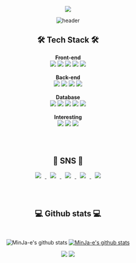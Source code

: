 <!-- 새로 도입할 것 https://80000coding.oopy.io/865f4b2a-5198-49e8-a173-0f893a4fed45 -->

<div align="center">

<a href="https://hits.seeyoufarm.com"><img src="https://hits.seeyoufarm.com/api/count/incr/badge.svg?url=https%3A%2F%2Fgithub.com%2FMinJa-e&count_bg=%23494949&title_bg=%23868686&icon=&icon_color=%23FF0000&title=hits&edge_flat=false"/></a>
  
<!-- 참고 https://hits.seeyoufarm.com/ -->
  
<!--참고-->
![header](https://capsule-render.vercel.app/api?type=waving&color=gradient&height=300&section=header&text=MinJa-e&fontSize=70)

<h2>🛠 Tech Stack 🛠</h2>
  
  <!-- 아이콘 참고 https://simpleicons.org/ 에서 찾아서 로고명 집어넣으면 됨-->

  <b>Front-end </b><br>
  <img src="https://img.shields.io/badge/HTML5-E34F26?style=flat-square&logo=HTML5&logoColor=white"/>
  <img src="https://img.shields.io/badge/CSS3-F68212?style=flat-square&logo=CSS3&logoColor=white"/>
  <img src="https://img.shields.io/badge/JavaScript-BD8B13?style=flat-square&logo=JavaScript&logoColor=white"/>
  <img src="https://img.shields.io/badge/jQuery-0769AD?style=flat-square&logo=jQuery&logoColor=white"/>
  <img src="https://img.shields.io/badge/Bootstrap-7952B3?style=flat-square&logo=Bootstrap&logoColor=white"/>
  <br><br>
  <b>Back-end </b><br>
  <img src="https://img.shields.io/badge/Java-007396?style=flat-square&logo=Java&logoColor=white"/>
  <img src="https://img.shields.io/badge/Spring-6DB33F?style=flat-square&logo=Spring&logoColor=white"/>
  <img src="https://img.shields.io/badge/Spring Boot-6DB33F?style=flat-square&logo=SpringBoot&logoColor=white"/>
  <img src="https://img.shields.io/badge/Thymeleaf-005F0F?style=flat-square&logo=Thymeleaf&logoColor=white"/>
  <br><br>
  <b>Database </b><br>
  <img src="https://img.shields.io/badge/MySQL-4479A1?style=flat-square&logo=MySQL&logoColor=white"/>
  <img src="https://img.shields.io/badge/MariaDB-003545?style=flat-square&logo=MariaDB&logoColor=white"/>
  <img src="https://img.shields.io/badge/Oracle-F80000?style=flat-square&logo=Oracle&logoColor=white"/>
  <img src="https://img.shields.io/badge/JPA-59666C?style=flat-square&logo=&logoColor=white"/>
  <img src="https://img.shields.io/badge/MyBatis-59666C?style=flat-square&logo=&logoColor=white"/>
  <br><br>
  <b>Interesting </b><br>
  <img src="https://img.shields.io/badge/Python-3776AB?style=flat-square&logo=Python&logoColor=white"/>
  <img src="https://img.shields.io/badge/Selenium-43B02A?style=flat-square&logo=Selenium&logoColor=white"/>
  <img src="https://img.shields.io/badge/Vue.js-4FC08D?style=flat-square&logo=Vue.js&logoColor=white"/>
  
  <!-- 스택 다이어트용

  <br>
  <img src="https://img.shields.io/badge/Eclipse-2C2255?style=flat-square&logo=Eclipse IDE&logoColor=white"/>
  <img src="https://img.shields.io/badge/IntelliJ-000000?style=flat-square&logo=IntelliJ IDEA&logoColor=white"/>
  <img src="https://img.shields.io/badge/VSC-007ACC?style=flat-square&logo=Visual Studio Code&logoColor=white"/>

  <br>
  <img src="https://img.shields.io/badge/Windows-0078D6?style=flat-square&logo=Windows&logoColor=white"/>
  <img src="https://img.shields.io/badge/Linux-FCC624?style=flat-square&logo=Linux&logoColor=white"/>
  <img src="https://img.shields.io/badge/Ubuntu-E95420?style=flat-square&logo=Ubuntu&logoColor=white"/>

  <br>
  <img src="https://img.shields.io/badge/Git-F05032?style=flat-square&logo=Git&logoColor=white"/>
  <img src="https://img.shields.io/badge/GitHub-181717?style=flat-square&logo=GitBook&logoColor=white"/>
  <img src="https://img.shields.io/badge/Notion-000000?style=flat-square&logo=Notion&logoColor=white"/>

  <br>
  <img src="https://img.shields.io/badge/npm-CB3837?style=flat-square&logo=npm&logoColor=white"/>
  <img src="https://img.shields.io/badge/Talend-FF6D70?style=flat-square&logo=Talend&logoColor=white"/>
  <img src="https://img.shields.io/badge/Yarn-2C8EBB?style=flat-square&logo=Yarn&logoColor=white"/>

-->
  
<!-- 복사용
  <img src="https://img.shields.io/badge/이름-배경색?style=flat-square&logo=아이콘&logoColor=white"/>
-->
  
<!-- 로고 메모용
Adobe After Effects #9999FF
Adobe Illustrator #FF9A00
Adobe Lightroom #31A8FF
Adobe Photoshop #31A8FF
Adobe Premiere Pro #9999FF
Amazon AWS #232F3E
Apache #D22128
Apache Tomcat #F8DC75
Bootstrap-7952B3
CKEditor 4 #0287D0
CodePen #000000
CodeSandbox #000000
Disqus #2E9FFF
Eclipse IDE-2C2255
Hibernate-59666C
Git #F05032
GitBook #3884FF
GitHub #181717
Google AdSense #4285F4
Google Analytics #E37400
Google Fonts #4285F4
Gradle #02303A
IntelliJ IDEA-000000
JSON #000000
jQuery-0769AD
Kakao #FFCD00
KakaoTalk #FFCD00
Linux-FCC624
MariaDB #003545
MariaDB Foundation #1F305F
Microsoft Excel #217346
Microsoft PowerPoint #B7472A
Naver #03C75A
Notion #000000
npm-CB3837
Oracle-F80000
Red Hat-EE0000
Python-3776AB
Selenium-43B02A
Spring-6DB33F
Stack Overflow #F58025
Thymeleaf-005F0F
Talend-FF6D70
Ubuntu-E95420
Visual Studio Code-007ACC
Vue.js-4FC08D
Windows-0078D6
Yarn-2C8EBB
YouTube #FF0000

아이콘 없는 거 대체
Vue ->

-->
  
  <!--어도비

  <br>
  <img src="https://img.shields.io/badge/Adobe After Effects-9999FF?style=flat-square&logo=Adobe After Effects&logoColor=white"/>
  <img src="https://img.shields.io/badge/Adobe Illustrator-FF9A00?style=flat-square&logo=Adobe Illustrator&logoColor=white"/>
  <img src="https://img.shields.io/badge/Adobe Lightroom-31A8FF?style=flat-square&logo=Adobe Lightroom&logoColor=white"/>
  <img src="https://img.shields.io/badge/Adobe Photoshop-31A8FF?style=flat-square&logo=Adobe Photoshop&logoColor=white"/>
  <img src="https://img.shields.io/badge/Adobe Premiere Pro-9999FF?style=flat-square&logo=Adobe Premiere Pro&logoColor=white"/>

-->
  
  <br><br>
  
  <h2>🧸 SNS 🧸</h2>

<a href="https://instagram.com/minjae._.95">
    <img 
        src="http://img.shields.io/badge/-Instagram-black?style=flat&logo=Instagram&link=https://www.instagram.com/minjae._.95/"
        style="height : auto; margin-left : 10px; margin-right : 10px;"/>
</a>

<a href="https://ja-e.tistory.com/">
    <img 
        src="http://img.shields.io/badge/-Tistory Blog-black?style=flat&logo=Teradata&link=https://ja-e.tistory.com/"
        style="height : auto; margin-left : 10px; margin-right : 10px;"/>
</a>

<a href="https://github.com/MinJa-e">
    <img 
        src="http://img.shields.io/badge/-Github-black?style=flat&logo=GitHub&link=https://github.com/MinJa-e"
        style="height : auto; margin-left : 10px; margin-right : 10px;"/>
                                                                       </a>

<a href="https://app.gitbook.com/s/T4YaAAaO92CW4fAuhzBq/">
    <img 
        src="http://img.shields.io/badge/-GitBook-black?style=flat&logo=GitBook&link=https://app.gitbook.com/s/T4YaAAaO92CW4fAuhzBq/"
        style="height : auto; margin-left : 10px; margin-right : 10px;"/>
</a>

<a href="https://open.kakao.com/o/sJTVzVQd">
    <img 
        src="http://img.shields.io/badge/-KaKaoTalk-black?style=flat&logo=KakaoTalk&link=https://open.kakao.com/o/sJTVzVQd"
        style="height : auto; margin-left : 10px; margin-right : 10px;"/>
</a>
  
  
  
<!-- 참고  https://shields.io/category/social  -->
  
  <br><br>

<h2>💻 Github stats 💻</h2>
  
  <br>
  
![MinJa-e's github stats](https://github-readme-stats.vercel.app/api?username=MinJa-e&show_icons=true)
[![MinJa-e's github stats](https://github-readme-stats.vercel.app/api/top-langs/?username=MinJa-e&show_icons=true&hide_border=true&title_color=004386&icon_color=004386&layout=compact)](https://github.com/sujeong-jang-creator)
  
<img src="https://img.shields.io/github/followers/MinJa-e?label=Follow">
  
<img src="https://img.shields.io/github/stars/MinJa-e?affiliations=OWNER%2CCOLLABORATOR">

<br> 
  
  <!-- 참고 https://github.com/anuraghazra/github-readme-stats -->

</div>

<!-- 복사용

<br>

<div align="center">

  

</div>

-->

<!--
### Hi there 👋

**MinJa-e/Minja-e** is a ✨ _special_ ✨ repository because its `README.md` (this file) appears on your GitHub profile.

Here are some ideas to get you started:

- 🔭 I’m currently working on ...
- 🌱 I’m currently learning ...
- 👯 I’m looking to collaborate on ...
- 🤔 I’m looking for help with ...
- 💬 Ask me about ...
- 📫 How to reach me: ...
- 😄 Pronouns: ...
- ⚡ Fun fact: ...
-->
